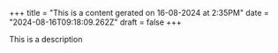 +++
title = "This is a content gerated on 16-08-2024 at 2:35PM"
date = "2024-08-16T09:18:09.262Z"
draft = false
+++

  This is a description
        
